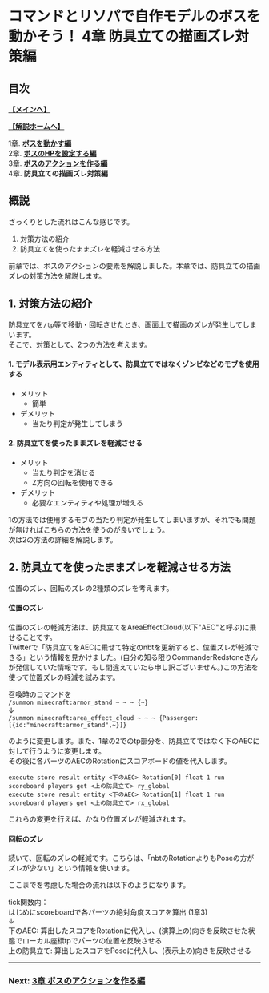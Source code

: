 # コマンドとリソパで自作モデルのボスを動かそう！  4章 防具立ての描画ズレ対策編

## 目次

**[【メインへ】](https://github.com/Keeema-1/CustomModelEntity)**

**[【解説ホームへ】](https://github.com/Keeema-1/CustomModelEntity/blob/main/lectures/home.md)**

1章. **[ボスを動かす編](https://github.com/Keeema-1/CustomModelEntity/blob/main/lectures/lec1.md)**  
2章. **[ボスのHPを設定する編](https://github.com/Keeema-1/CustomModelEntity/blob/main/lectures/lec2.md)**  
3章. **[ボスのアクションを作る編](https://github.com/Keeema-1/CustomModelEntity/blob/main/lectures/lec3.md)**  
4章. **防具立ての描画ズレ対策編**  

## 概説

ざっくりとした流れはこんな感じです。

1. 対策方法の紹介
2. 防具立てを使ったままズレを軽減させる方法

前章では、ボスのアクションの要素を解説しました。本章では、防具立ての描画ズレの対策方法を解説します。

## 1. 対策方法の紹介

防具立てを`/tp`等で移動・回転させたとき、画面上で描画のズレが発生してしまいます。  
そこで、対策として、2つの方法を考えます。

#### 1. モデル表示用エンティティとして、防具立てではなくゾンビなどのモブを使用する

 - メリット
      - 簡単
 - デメリット
      - 当たり判定が発生してしまう

#### 2. 防具立てを使ったままズレを軽減させる

 - メリット
      - 当たり判定を消せる
      - Z方向の回転を使用できる
 - デメリット
      - 必要なエンティティや処理が増える

1の方法では使用するモブの当たり判定が発生してしまいますが、それでも問題が無ければこちらの方法を使うのが良いでしょう。  
次は2の方法の詳細を解説します。

## 2. 防具立てを使ったままズレを軽減させる方法

位置のズレ、回転のズレの2種類のズレを考えます。

#### 位置のズレ

位置のズレの軽減方法は、防具立てをAreaEffectCloud(以下"AEC"と呼ぶ)に乗せることです。  
Twitterで「防具立てをAECに乗せて特定のnbtを更新すると、位置ズレが軽減できる」という情報を見かけました。(自分の知る限りCommanderRedstoneさんが発信していた情報です。もし間違えていたら申し訳ございません。)この方法を使って位置ズレの軽減を試みます。

召喚時のコマンドを  
`/summon minecraft:armor_stand ~ ~ ~ {~}`  
↓  
`/summon minecraft:area_effect_cloud ~ ~ ~ {Passenger:[{id:"minecraft:armor_stand",~}]}`  

のように変更します。また、1章の2でのtp部分を、防具立てではなく下のAECに対して行うように変更します。  
その後に各パーツのAECのRotationにスコアボードの値を代入します。

    execute store result entity <下のAEC> Rotation[0] float 1 run scoreboard players get <上の防具立て> ry_global
    execute store result entity <下のAEC> Rotation[1] float 1 run scoreboard players get <上の防具立て> rx_global

これらの変更を行えば、かなり位置ズレが軽減されます。


#### 回転のズレ

続いて、回転のズレの軽減です。こちらは、「nbtのRotationよりもPoseの方がズレが少ない」という情報を使います。  

ここまでを考慮した場合の流れは以下のようになります。

tick関数内：  
はじめにscoreboardで各パーツの絶対角度スコアを算出 (1章3)  
↓  
下のAEC: 算出したスコアをRotationに代入し、(演算上の)向きを反映させた状態でローカル座標tpでパーツの位置を反映させる  
上の防具立て: 算出したスコアをPoseに代入し、(表示上の)向きを反映させる

___
### Next: [3章 ボスのアクションを作る編](https://github.com/Keeema-1/CustomModelEntity/blob/main/lectures/lec3.md)


